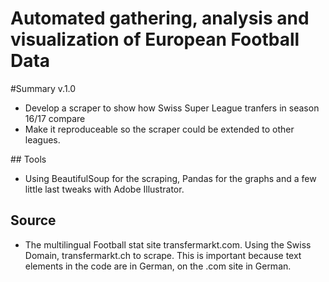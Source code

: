 # Automated gathering, analysis and visualization of European Football Data

#Summary v.1.0
- Develop a scraper to show how Swiss Super League tranfers in season 16/17
compare
- Make it reproduceable so the scraper could be extended to other leagues.

## Tools
- Using BeautifulSoup for the scraping, Pandas for the graphs and a few little
last tweaks with Adobe Illustrator.

## Source
- The multilingual Football stat site transfermarkt.com. Using the Swiss Domain,
transfermarkt.ch to scrape. This is important because text elements in the code
are in German, on the .com site in German.

